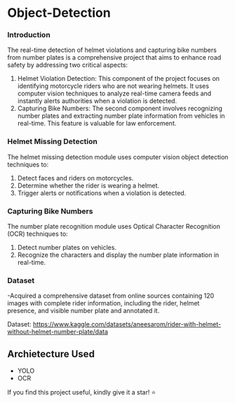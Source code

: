 # Object-Detection

### Introduction
The real-time detection of helmet violations and capturing bike numbers from number plates is a comprehensive project that aims to enhance road safety by addressing two critical aspects:
1. Helmet Violation Detection: This component of the project focuses on identifying motorcycle riders who are not wearing helmets. It uses computer vision techniques to analyze real-time camera feeds and instantly alerts authorities when a violation is detected.
2. Capturing Bike Numbers: The second component involves recognizing number plates and extracting number plate information from vehicles in real-time. This feature is valuable for law enforcement.

### Helmet Missing Detection
The helmet missing detection module uses computer vision object detection techniques to:
1. Detect faces and riders on motorcycles.
2. Determine whether the rider is wearing a helmet.
3. Trigger alerts or notifications when a violation is detected.

### Capturing Bike Numbers
The number plate recognition module uses Optical Character Recognition (OCR) techniques to:
1. Detect number plates on vehicles.
2. Recognize the characters and display the number plate information in real-time.

### Dataset
-Acquired a comprehensive dataset from online sources containing 120 images with complete rider information, including the rider, helmet presence, and visible number plate and annotated it.

Dataset: https://www.kaggle.com/datasets/aneesarom/rider-with-helmet-without-helmet-number-plate/data

## Archietecture Used
* YOLO
* OCR


If you find this project useful, kindly give it a star! ⭐️

